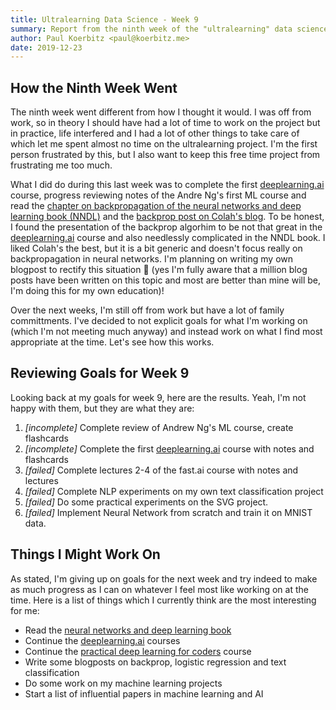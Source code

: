 ```yaml
---
title: Ultralearning Data Science - Week 9
summary: Report from the ninth week of the "ultralearning" data science project
author: Paul Koerbitz <paul@koerbitz.me>
date: 2019-12-23
---
```


## How the Ninth Week Went

The ninth week went different from how I thought it would. I was off from
work, so in theory I should have had a lot of time to work on the project
but in practice, life interfered and I had a lot of other things to take
care of which let me spent almost no time on the ultralearning project.
I'm the first person frustrated by this, but I also want to keep this 
free time project from frustrating me too much. 

What I did do during this last week was to complete the first 
[deeplearning.ai] course, progress reviewing notes of the Andre Ng's first
ML course and read the 
[chapter on backpropagation of the neural networks and deep learning book (NNDL)](http://neuralnetworksanddeeplearning.com/chap2.html) and the 
[backprop post on Colah's blog](https://colah.github.io/posts/2015-08-Backprop/).
To be honest, I found the presentation of the backprop algorhim to be not that
great in the [deeplearning.ai] course and also needlessly complicated in the
NNDL book. I liked Colah's the best, but it is a bit generic and doesn't focus
really on backpropagation in neural networks. I'm planning on writing my own
blogpost to rectify this situation 🤪 (yes I'm fully aware that a million 
blog posts have been written on this topic and most are better than mine will
be, I'm doing this for my own education)!

Over the next weeks, I'm still off from work but have a lot of family committments.
I've decided to not explicit goals for what I'm working on (which I'm not meeting
much anyway) and instead work on what I find most appropriate at the time. Let's
see how this works.

## Reviewing Goals for Week 9

Looking back at my goals for week 9, here are the results. Yeah, I'm not happy
with them, but they are what they are:

1. *[incomplete]* Complete review of Andrew Ng's ML course, create flashcards
2. *[incomplete]* Complete the first [deeplearning.ai] course with notes and flashcards
3. *[failed]* Complete lectures 2-4 of the fast.ai course with notes and lectures
4. *[failed]* Complete NLP experiments on my own text classification project
5. *[failed]* Do some practical experiments on the SVG project.
6. *[failed]* Implement Neural Network from scratch and train it on MNIST data.

## Things I Might Work On

As stated, I'm giving up on goals for the next week and try indeed to make as
much progress as I can on whatever I feel most like working on at the time. Here
is a list of things which I currently think are the most interesting for me: 

- Read the [neural networks and deep learning book][NNDL]
- Continue the [deeplearning.ai] courses
- Continue the  [practical deep learning for coders] course
- Write some blogposts on backprop, logistic regression and text classification
- Do some work on my machine learning projects
- Start a list of influential papers in machine learning and AI


[NNDL]: http://neuralnetworksanddeeplearning.com
[colab]: https://colab.research.google.com
[deeplearning.ai]: https://www.coursera.org/learn/neural-networks-deep-learning
[practical deep learning for coders]: https://course.fast.ai/
[SVG project]: /notes/deepvect-using-deep-learning-to-convert-images-to-svgs.html
